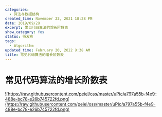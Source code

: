 ```yaml
---
categories:
  - 算法与数据结构
created_time: November 23, 2021 10:28 PM
date: 2019/09/28
excerpt: 常见代码算法的增长阶数表
show_category: Yes
status: 待发布
tags:
  - Algorithm
updated_time: February 20, 2022 9:38 AM
title: 常见代码算法的增长阶数表
---
```



# 常见代码算法的增长阶数表

![https://raw.githubusercontent.com/peiel/oss/master/uPic/a797a55b-f4e9-488e-bc78-e26b745722fd.png](https://raw.githubusercontent.com/peiel/oss/master/uPic/a797a55b-f4e9-488e-bc78-e26b745722fd.png)